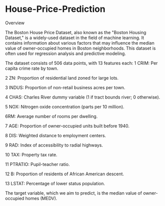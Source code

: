 # House-Price-Prediction
Overview

The Boston House Price Dataset, also known as the "Boston Housing Dataset," is a widely-used dataset in the field of machine learning. It contains information about various factors that may influence the median value of owner-occupied homes in Boston neighborhoods. This dataset is often used for regression analysis and predictive modeling.

The dataset consists of 506 data points, with 13 features each:
1 CRIM: Per capita crime rate by town.

2 ZN: Proportion of residential land zoned for large lots.

3 INDUS: Proportion of non-retail business acres per town.

4 CHAS: Charles River dummy variable (1 if tract bounds river; 0 otherwise).

5 NOX: Nitrogen oxide concentration (parts per 10 million).

6RM: Average number of rooms per dwelling.

7 AGE: Proportion of owner-occupied units built before 1940.

8 DIS: Weighted distance to employment centers.

9 RAD: Index of accessibility to radial highways.

10 TAX: Property tax rate.

11 PTRATIO: Pupil-teacher ratio.

12 B: Proportion of residents of African American descent.

13 LSTAT: Percentage of lower status population.

The target variable, which we aim to predict, is the median value of owner-occupied homes (MEDV).
